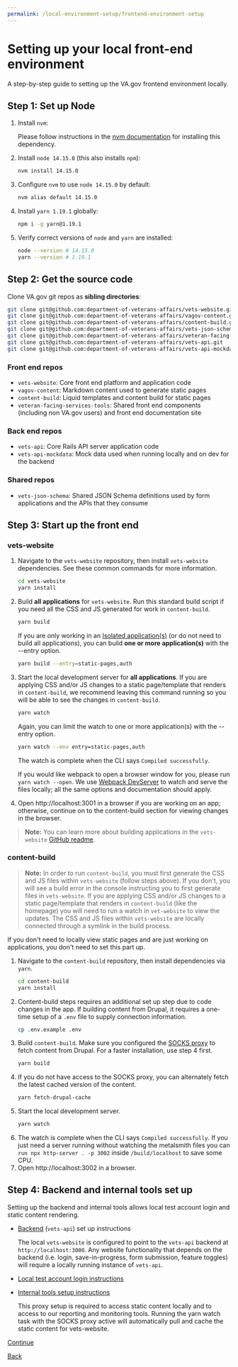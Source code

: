 ```yaml
---
permalink: /local-environment-setup/frontend-environment-setup
---
```


# Setting up your local front-end environment

A step-by-step guide to setting up the VA.gov frontend environment locally.

## Step 1: Set up Node

1. Install `nvm`:

   Please follow instructions in the [nvm documentation](https://github.com/nvm-sh/nvm#installing-and-updating) for installing this dependency.
2. Install `node 14.15.0` (this also installs `npm`):
   ```bash
   nvm install 14.15.0
   ```
3. Configure `nvm` to use `node 14.15.0` by default:
   ```bash
   nvm alias default 14.15.0
   ```
4. Install `yarn 1.19.1` globally:
   ```bash
   npm i -g yarn@1.19.1
   ```
5. Verify correct versions of `node` and `yarn` are installed:
   ```bash
   node --version # 14.15.0
   yarn --version # 1.19.1
   ```

## Step 2: Get the source code

Clone VA.gov git repos as **sibling directories**:

```bash
git clone git@github.com:department-of-veterans-affairs/vets-website.git
git clone git@github.com:department-of-veterans-affairs/vagov-content.git
git clone git@github.com:department-of-veterans-affairs/content-build.git
git clone git@github.com:department-of-veterans-affairs/vets-json-schema.git
git clone git@github.com:department-of-veterans-affairs/veteran-facing-services-tools.git
git clone git@github.com:department-of-veterans-affairs/vets-api.git
git clone git@github.com:department-of-veterans-affairs/vets-api-mockdata.git
```
### Front end repos

- `vets-website`: Core front end platform and application code
- `vagov-content`: Markdown content used to generate static pages
- `content-build`: Liquid templates and content build for static pages
- `veteran-facing-services-tools`: Shared front end components (including non VA.gov users) and front end documentation site

### Back end repos

- `vets-api`: Core Rails API server application code
- `vets-api-mockdata`: Mock data used when running locally and on dev for the backend

### Shared repos

- `vets-json-schema`: Shared JSON Schema definitions used by form applications and the APIs that they consume

## Step 3: Start up the front end

### vets-website

1. Navigate to the `vets-website` repository, then install `vets-website` dependencies. See these common commands for more information.
   ```bash
   cd vets-website
   yarn install
   ```
2. Build **all applications** for `vets-website`. Run this standard build script if you need all the CSS and JS generated for work in `content-build`.
   ```bash
   yarn build
   ```

   If you are only working in an [Isolated application(s)](https://depo-platform-documentation.scrollhelp.site/developer-docs/isolated-application-builds) (or do not need to build all applications), you can build **one or more application(s)** with the --entry option.
   ```bash
   yarn build --entry=static-pages,auth
   ```
3. Start the local development server for **all applications**. If you are applying CSS and/or JS changes to a static page/template that renders in `content-build`, we recommend leaving this command running so you will be able to see the changes in `content-build`.
   ```bash
   yarn watch
   ```
   Again, you can limit the watch to one or more application(s) with the --entry option.
   ```bash
   yarn watch --env entry=static-pages,auth
   ```
   The watch is complete when the CLI says `Compiled successfully`.

   If you would like webpack to open a browser window for you, please run `yarn watch --open`. We use [Webpack DevServer](https://webpack.js.org/configuration/dev-server/) to watch and serve the files locally; all the same options and documentation should apply.
4. Open http://localhost:3001 in a browser if you are working on an app; otherwise, continue on to the content-build section for viewing changes in the browser.
> **Note:** You can learn more about building applications in the `vets-website` [GitHub readme](https://github.com/department-of-veterans-affairs/vets-website/blob/main/README.md#building-applications).

### content-build

> **Note:** In order to run `content-build`, you must first generate the CSS and JS files within `vets-website` (follow steps above). If you don't, you will see a build error in the console instructing you to first generate files in `vets-website`. If you are applying CSS and/or JS changes to a static page/template that renders in `content-build` (like the homepage) you will need to run a watch in `vet-website` to view the updates. The CSS and JS files within `vets-website` are locally connected through a symlink in the build process.

If you don't need to locally view static pages and are just working on applications, you don't need to set this part up.

1. Navigate to the `content-build` repository, then install dependencies via `yarn`.
   ```bash
   cd content-build
   yarn install
   ```
2. Content-build steps requires an additional set up step due to code changes in the app. If building content from Drupal, it requires a one-time setup of a `.env` file to supply connection information.
   ```bash
   cp .env.example .env
   ```
3. Build `content-build`. Make sure you configured the [SOCKS proxy](https://depo-platform-documentation.scrollhelp.site/getting-started/accessing-internal-tools-via-socks-proxy) to fetch content from Drupal. For a faster installation, use step 4 first.
   ```bash
   yarn build
   ```
4. If you do not have access to the SOCKS proxy, you can alternately fetch the latest cached version of the content.
   ```bash
   yarn fetch-drupal-cache
   ```
5. Start the local development server.
   ```bash
   yarn watch
   ```
6. The watch is complete when the CLI says `Compiled successfully`. If you just need a server running without watching the metalsmith files you can `run npx http-server . -p 3002` inside `/build/localhost` to save some CPU.
7. Open http://localhost:3002 in a browser.

## Step 4: Backend and internal tools set up

Setting up the backend and internal tools allows local test account login and static content rendering.

- [Backend](https://github.com/department-of-veterans-affairs/vets-api) (`vets-api`) set up instructions

  The local `vets-website` is configured to point to the `vets-api` backend at `http://localhost:3000`. Any website functionality that depends on the backend (i.e. login, save-in-progress, form submission, feature toggles) will require a locally running instance of `vets-api`.

- [Local test account login instructions](https://github.com/department-of-veterans-affairs/va.gov-team-sensitive/blob/master/Administrative/accessing-staging.md)

- [Internal tools setup instructions](https://depo-platform-documentation.scrollhelp.site/getting-started/Internal-tools-access-via-SOCKS-proxy.1821081710.html)

  This proxy setup is required to access static content locally and to access to our reporting and monitoring tools. Running the yarn watch task with the SOCKS proxy active will automatically pull and cache the static content for vets-website.

[Continue](./2_RUN_VA.GOV_LOCALLY.md)

[Back](../platform-overview/5_COMMUNICATION_NORMS.md)
